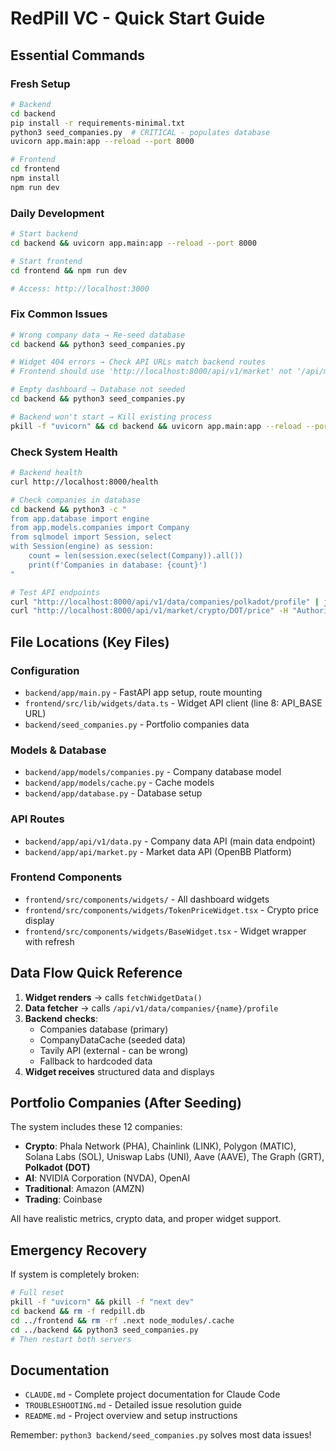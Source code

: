 # RedPill VC - Quick Start Guide

## Essential Commands

### Fresh Setup
```bash
# Backend
cd backend
pip install -r requirements-minimal.txt
python3 seed_companies.py  # CRITICAL - populates database
uvicorn app.main:app --reload --port 8000

# Frontend  
cd frontend
npm install
npm run dev
```

### Daily Development
```bash
# Start backend
cd backend && uvicorn app.main:app --reload --port 8000

# Start frontend
cd frontend && npm run dev

# Access: http://localhost:3000
```

### Fix Common Issues
```bash
# Wrong company data → Re-seed database
cd backend && python3 seed_companies.py

# Widget 404 errors → Check API URLs match backend routes
# Frontend should use 'http://localhost:8000/api/v1/market' not '/api/market'

# Empty dashboard → Database not seeded
cd backend && python3 seed_companies.py

# Backend won't start → Kill existing process
pkill -f "uvicorn" && cd backend && uvicorn app.main:app --reload --port 8000
```

### Check System Health
```bash
# Backend health
curl http://localhost:8000/health

# Check companies in database
cd backend && python3 -c "
from app.database import engine
from app.models.companies import Company  
from sqlmodel import Session, select
with Session(engine) as session:
    count = len(session.exec(select(Company)).all())
    print(f'Companies in database: {count}')
"

# Test API endpoints
curl "http://localhost:8000/api/v1/data/companies/polkadot/profile" | jq '.data.name'
curl "http://localhost:8000/api/v1/market/crypto/DOT/price" -H "Authorization: Bearer fake-token" | jq '.current_price'
```

## File Locations (Key Files)

### Configuration
- `backend/app/main.py` - FastAPI app setup, route mounting
- `frontend/src/lib/widgets/data.ts` - Widget API client (line 8: API_BASE URL)
- `backend/seed_companies.py` - Portfolio companies data

### Models & Database  
- `backend/app/models/companies.py` - Company database model
- `backend/app/models/cache.py` - Cache models
- `backend/app/database.py` - Database setup

### API Routes
- `backend/app/api/v1/data.py` - Company data API (main data endpoint)
- `backend/app/api/market.py` - Market data API (OpenBB Platform)

### Frontend Components
- `frontend/src/components/widgets/` - All dashboard widgets
- `frontend/src/components/widgets/TokenPriceWidget.tsx` - Crypto price display
- `frontend/src/components/widgets/BaseWidget.tsx` - Widget wrapper with refresh

## Data Flow Quick Reference

1. **Widget renders** → calls `fetchWidgetData()`
2. **Data fetcher** → calls `/api/v1/data/companies/{name}/profile`  
3. **Backend checks**:
   - Companies database (primary)
   - CompanyDataCache (seeded data)
   - Tavily API (external - can be wrong)
   - Fallback to hardcoded data
4. **Widget receives** structured data and displays

## Portfolio Companies (After Seeding)

The system includes these 12 companies:
- **Crypto**: Phala Network (PHA), Chainlink (LINK), Polygon (MATIC), Solana Labs (SOL), Uniswap Labs (UNI), Aave (AAVE), The Graph (GRT), **Polkadot (DOT)**
- **AI**: NVIDIA Corporation (NVDA), OpenAI  
- **Traditional**: Amazon (AMZN)
- **Trading**: Coinbase

All have realistic metrics, crypto data, and proper widget support.

## Emergency Recovery

If system is completely broken:
```bash
# Full reset
pkill -f "uvicorn" && pkill -f "next dev"
cd backend && rm -f redpill.db
cd ../frontend && rm -rf .next node_modules/.cache
cd ../backend && python3 seed_companies.py
# Then restart both servers
```

## Documentation

- `CLAUDE.md` - Complete project documentation for Claude Code
- `TROUBLESHOOTING.md` - Detailed issue resolution guide  
- `README.md` - Project overview and setup instructions

Remember: `python3 backend/seed_companies.py` solves most data issues!